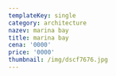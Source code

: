 ```yaml
---
templateKey: single
category: architecture
nazev: marina bay
title: marina bay
cena: '0000'
price: '0000'
thumbnail: /img/dscf7676.jpg
---
```


